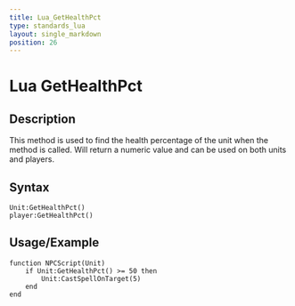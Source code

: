 ```yaml
---
title: Lua_GetHealthPct
type: standards_lua
layout: single_markdown
position: 26
---
```


# Lua GetHealthPct

## Description

This method is used to find the health percentage of the unit when the method is called. Will return a numeric value and can be used on both units and players.

## Syntax

```
Unit:GetHealthPct()
player:GetHealthPct()
```

## Usage/Example

```
function NPCScript(Unit)
    if Unit:GetHealthPct() >= 50 then
        Unit:CastSpellOnTarget(5)
    end
end
```